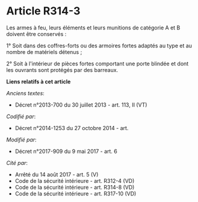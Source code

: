 # Article R314-3

Les armes à feu, leurs éléments et leurs munitions de catégorie A et B doivent être conservés :

1° Soit dans des coffres-forts ou des armoires fortes adaptés au type et au nombre de matériels détenus ;

2° Soit à l'intérieur de pièces fortes comportant une porte blindée et dont les ouvrants sont protégés par des barreaux.

**Liens relatifs à cet article**

_Anciens textes_:

  - Décret n°2013-700 du 30 juillet 2013 - art. 113, II (VT)

_Codifié par_:

  - Décret n°2014-1253 du 27 octobre 2014 - art.

_Modifié par_:

  - Décret n°2017-909 du 9 mai 2017 - art. 6

_Cité par_:

  - Arrêté du 14 août 2017 - art. 5 (V)
  - Code de la sécurité intérieure - art. R312-4 (VD)
  - Code de la sécurité intérieure - art. R314-8 (VD)
  - Code de la sécurité intérieure - art. R317-10 (VD)
